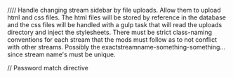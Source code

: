 //// Handle changing stream sidebar by file uploads. Allow them to upload html and css files. The html files will be stored by reference in the database and the css files will be handled with a gulp task that will read the uploads directory and inject the stylesheets. There must be strict class-naming conventions for each stream that the mods must follow as to not conflict with other streams. Possibly the exactstreamname-something-something... since stream name's must be unique.

// Password match directive